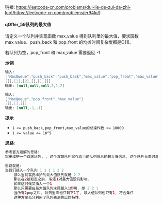 链接:  https://leetcode-cn.com/problems/dui-lie-de-zui-da-zhi-lcof/https://leetcode-cn.com/problems/er94lq/)

#### qOffer_59队列的最大值

请定义一个队列并实现函数 max_value 得到队列里的最大值，要求函数max_value、push_back 和 pop_front 的均摊时间复杂度都是O(1)。

若队列为空，pop_front 和 max_value 需要返回 -1



**示例**

```java
输入: 
["MaxQueue","push_back","push_back","max_value","pop_front","max_value"]
[[],[1],[2],[],[],[]]
输出: [null,null,null,2,1,2]

输入: 
["MaxQueue","pop_front","max_value"]
[[],[],[]]
输出: [null,-1,-1]
```

**提示**

- `1 <= push_back,pop_front,max_value的总操作数 <= 10000`
- `1 <= value <= 10^5`

**思路**: 

```java
参考官方题解的思路:
需要维护一个双端队列. , 这个双端队列保存着当前队列信息的最大值信息, 这个队列元素时单调递减的. 
 
思路就是: 
当我们插入一个队列 1 1 1 1 2 2
    那么当前需要维护的最大值队列就是 2 2
    那么在2被取走之前, 取走1对最大值没有影响. 
    如果这时候又插入一个1
    那么只需要在最大值队列末尾插入1即可. 即 2 2 1
    当所有2pop之后, 队列里面也只剩下1了, 最大值队列也只有1, 符合条件
   	这种方案充分利用了队列先进先出的特性. 
    
```









